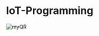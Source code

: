# IoT-Programming
![myQR](https://github.com/user-attachments/assets/55ae2de0-5658-45f5-b994-88bfbf7f86d0)
